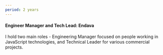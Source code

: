 ```yaml
---
period: 2 years
---
```

#### Engineer Manager and Tech Lead: Endava

I hold two main roles - Engineering Manager focused on people working in JavaScript technologies, and Technical Leader for various commercial projects.
